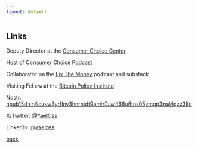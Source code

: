 ```yaml
---
layout: default
---
```


## Links

Deputy Director at the <a href="https://consumerchoicecenter.org">Consumer Choice Center</a>

Host of <a href="https://omny.fm/shows/consumerchoiceradio">Consumer Choice Podcast</a>

Collaborator on the <a href="https://fixthemoney.net">Fix The Money</a> podcast and substack

Visiting Fellow at the <a href="https://btcpolicy.org">Bitcoin Policy Institute</a>

Nostr: <a href="https://nostr.at/npub15dnln6cukw3yrflnv3hnrntdt9amh0uw466u6tns05ymqp3nal4qzz3lfc">npub15dnln6cukw3yrflnv3hnrntdt9amh0uw466u6tns05ymqp3nal4qzz3lfc</a>

X/Twitter: <a href="https://twitter.com/yaeloss">@YaelOss</a>

LinkedIn: <a href="https://www.linkedin.com/in/yaeloss/">@yaeloss</a>


[back](./)
